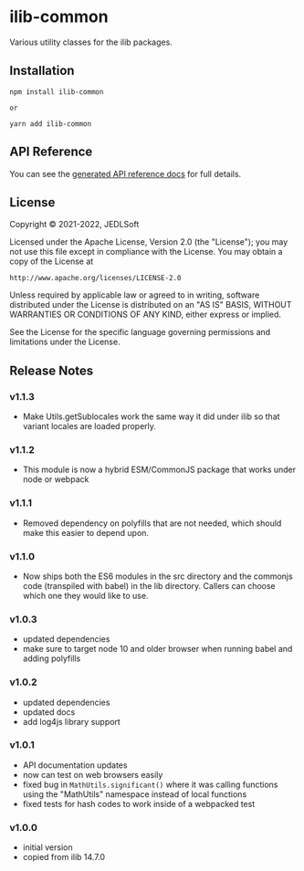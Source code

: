 # ilib-common

Various utility classes for the ilib packages.

## Installation

```
npm install ilib-common

or

yarn add ilib-common
```

## API Reference

You can see the [generated API reference docs](./docs/ilibCommon.md)
for full details.

## License

Copyright © 2021-2022, JEDLSoft

Licensed under the Apache License, Version 2.0 (the "License");
you may not use this file except in compliance with the License.
You may obtain a copy of the License at

    http://www.apache.org/licenses/LICENSE-2.0

Unless required by applicable law or agreed to in writing, software
distributed under the License is distributed on an "AS IS" BASIS,
WITHOUT WARRANTIES OR CONDITIONS OF ANY KIND, either express or implied.

See the License for the specific language governing permissions and
limitations under the License.

## Release Notes

### v1.1.3

* Make Utils.getSublocales work the same way it did under ilib so that
  variant locales are loaded properly.

### v1.1.2

* This module is now a hybrid ESM/CommonJS package that works under node
  or webpack

### v1.1.1

* Removed dependency on polyfills that are not needed, which should make this
  easier to depend upon.

### v1.1.0

* Now ships both the ES6 modules in the src directory and the commonjs code
  (transpiled with babel) in the lib directory. Callers can choose which one
  they would like to use.

### v1.0.3

* updated dependencies
* make sure to target node 10 and older browser when running babel and adding
  polyfills

### v1.0.2

* updated dependencies
* updated docs
* add log4js library support

### v1.0.1

- API documentation updates
- now can test on web browsers easily
- fixed bug in `MathUtils.significant()` where it was calling functions
  using the "MathUtils" namespace instead of local functions
- fixed tests for hash codes to work inside of a webpacked test

### v1.0.0

- initial version
- copied from ilib 14.7.0
